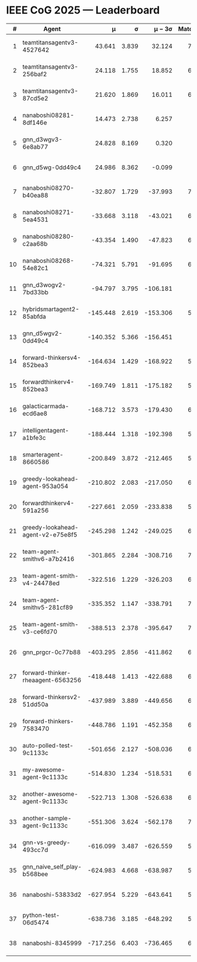 # IEEE CoG 2025 — Leaderboard

| # | Agent | μ | σ | μ − 3σ | Matches | Updated |
|---:|---|---:|---:|---:|---:|---|
| 1 | teamtitansagentv3-4527642 | 43.641 | 3.839 | 32.124 | 7276 | 2025-08-30 11:21 |
| 2 | teamtitansagentv3-256baf2 | 24.118 | 1.755 | 18.852 | 6776 | 2025-08-30 11:21 |
| 3 | teamtitansagentv3-87cd5e2 | 21.620 | 1.869 | 16.011 | 6380 | 2025-08-30 11:21 |
| 4 | nanaboshi08281-8df146e | 14.473 | 2.738 | 6.257 | 276 | 2025-08-30 11:21 |
| 5 | gnn_d3wgv3-6e8ab77 | 24.828 | 8.169 | 0.320 | 138 | 2025-08-30 11:21 |
| 6 | gnn_d5wg-0dd49c4 | 24.986 | 8.362 | -0.099 | 120 | 2025-08-30 11:21 |
| 7 | nanaboshi08270-b40ea88 | -32.807 | 1.729 | -37.993 | 7040 | 2025-08-30 11:21 |
| 8 | nanaboshi08271-5ea4531 | -33.668 | 3.118 | -43.021 | 6998 | 2025-08-30 11:21 |
| 9 | nanaboshi08280-c2aa68b | -43.354 | 1.490 | -47.823 | 6358 | 2025-08-30 11:21 |
| 10 | nanaboshi08268-54e82c1 | -74.321 | 5.791 | -91.695 | 6460 | 2025-08-30 11:21 |
| 11 | gnn_d3wogv2-7bd33bb | -94.797 | 3.795 | -106.181 | 274 | 2025-08-30 11:21 |
| 12 | hybridsmartagent2-85abfda | -145.448 | 2.619 | -153.306 | 5930 | 2025-08-30 11:21 |
| 13 | gnn_d5wgv2-0dd49c4 | -140.352 | 5.366 | -156.451 | 226 | 2025-08-30 11:21 |
| 14 | forward-thinkersv4-852bea3 | -164.634 | 1.429 | -168.922 | 5499 | 2025-08-30 11:21 |
| 15 | forwardthinkerv4-852bea3 | -169.749 | 1.811 | -175.182 | 5752 | 2025-08-30 11:21 |
| 16 | galacticarmada-ecd6ae8 | -168.712 | 3.573 | -179.430 | 6480 | 2025-08-30 11:21 |
| 17 | intelligentagent-a1bfe3c | -188.444 | 1.318 | -192.398 | 5961 | 2025-08-30 11:21 |
| 18 | smarteragent-8660586 | -200.849 | 3.872 | -212.465 | 5564 | 2025-08-30 11:21 |
| 19 | greedy-lookahead-agent-953a054 | -210.802 | 2.083 | -217.050 | 6348 | 2025-08-30 11:21 |
| 20 | forwardthinkerv4-591a256 | -227.661 | 2.059 | -233.838 | 5690 | 2025-08-30 11:21 |
| 21 | greedy-lookahead-agent-v2-e75e8f5 | -245.298 | 1.242 | -249.025 | 6840 | 2025-08-30 11:21 |
| 22 | team-agent-smithv6-a7b2416 | -301.865 | 2.284 | -308.716 | 7160 | 2025-08-30 11:21 |
| 23 | team-agent-smith-v4-24478ed | -322.516 | 1.229 | -326.203 | 6638 | 2025-08-30 11:21 |
| 24 | team-agent-smithv5-281cf89 | -335.352 | 1.147 | -338.791 | 7340 | 2025-08-30 11:21 |
| 25 | team-agent-smith-v3-ce6fd70 | -388.513 | 2.378 | -395.647 | 7758 | 2025-08-30 11:21 |
| 26 | gnn_prgcr-0c77b88 | -403.295 | 2.856 | -411.862 | 6410 | 2025-08-30 11:21 |
| 27 | forward-thinker-rheaagent-6563256 | -418.448 | 1.413 | -422.688 | 6068 | 2025-08-30 11:21 |
| 28 | forward-thinkersv2-51dd50a | -437.989 | 3.889 | -449.656 | 6308 | 2025-08-30 11:21 |
| 29 | forward-thinkers-7583470 | -448.786 | 1.191 | -452.358 | 6980 | 2025-08-30 11:21 |
| 30 | auto-polled-test-9c1133c | -501.656 | 2.127 | -508.036 | 6820 | 2025-08-30 11:21 |
| 31 | my-awesome-agent-9c1133c | -514.830 | 1.234 | -518.531 | 6860 | 2025-08-30 11:21 |
| 32 | another-awesome-agent-9c1133c | -522.713 | 1.308 | -526.638 | 6600 | 2025-08-30 11:21 |
| 33 | another-sample-agent-9c1133c | -551.306 | 3.624 | -562.178 | 7020 | 2025-08-30 11:21 |
| 34 | gnn-vs-greedy-493cc7d | -616.099 | 3.487 | -626.559 | 5540 | 2025-08-30 11:21 |
| 35 | gnn_naive_self_play-b568bee | -624.983 | 4.668 | -638.987 | 5740 | 2025-08-30 11:21 |
| 36 | nanaboshi-53833d2 | -627.954 | 5.229 | -643.641 | 5060 | 2025-08-30 11:21 |
| 37 | python-test-06d5474 | -638.736 | 3.185 | -648.292 | 5840 | 2025-08-30 11:21 |
| 38 | nanaboshi-8345999 | -717.256 | 6.403 | -736.465 | 6150 | 2025-08-30 11:21 |
